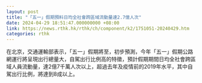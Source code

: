```yaml
---
layout: post
title: "「五一」假期預料日均全社會跨區域流動量達2.7億人次"
date: 2024-04-29 18:51:47.000000000 +08:00
link: https://news.rthk.hk/rthk/ch/component/k2/1751051-20240429.htm
categories: rthk
---
```


在北京，交通運輸部表示，「五一」假期將至，初步預測，今年「五一」假期公路網運行將呈現出行總量大，自駕出行比例高的特徵，預計假期期間日均全社會跨區域人員流動量，達2億7千萬人次以上，超過去年及疫情前的2019年水平，其中自駕出行比例，將達到8成以上。
